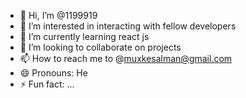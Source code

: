 - 👋 Hi, I’m @1199919
- 👀 I’m interested in interacting with fellow developers
- 🌱 I’m currently learning react js
- 💞️ I’m looking to collaborate on projects
- 📫 How to reach me to @muxkesalman@gmail.com
- 😄 Pronouns: He
- ⚡ Fun fact: ...

<!---
1199919/1199919 is a ✨ special ✨ repository because its `README.md` (this file) appears on your GitHub profile.
You can click the Preview link to take a look at your changes.
--->
